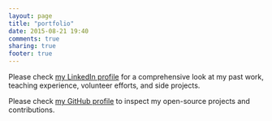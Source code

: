 ```yaml
---
layout: page
title: "portfolio"
date: 2015-08-21 19:40
comments: true
sharing: true
footer: true
---
```


Please check [my LinkedIn profile](https://www.linkedin.com/in/rebootjeff) for a comprehensive look at my past work, teaching experience, volunteer efforts, and side projects.

Please check [my GitHub profile](https://github.com/rebootjeff) to inspect my open-source projects and contributions.
